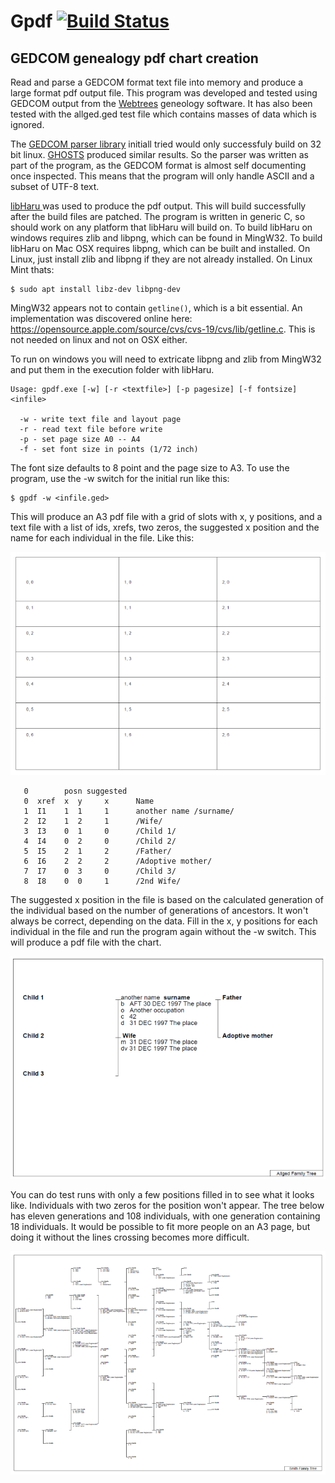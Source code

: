 # Gpdf [![Build Status](https://travis-ci.org/billthefarmer/gpdf.svg?branch=master)](https://travis-ci.org/billthefarmer/gpdf)
## GEDCOM genealogy pdf chart creation

Read and parse a GEDCOM format text file into memory and produce a
large format pdf output file. This program was developed and tested
using GEDCOM output from the
[Webtrees](https://www.webtrees.net/index.php/en) geneology
software. It has also been tested with the allged.ged test file which
contains masses of data which is ignored.

The [GEDCOM parser library](http://gedcom-parse.sourceforge.net)
initiall tried would only successfuly build on 32 bit
linux. [GHOSTS](http://www.nongnu.org/ghosts/users/index.html)
produced similar results. So the parser was written as part of the
program, as the GEDCOM format is almost self documenting once
inspected. This means that the program will only handle ASCII and a
subset of UTF-8 text.

[libHaru ](http://libharu.org) was used to produce the pdf
output. This will build successfully after the build files are
patched. The program is written in generic C, so should work on any
platform that libHaru will build on. To build libHaru on windows
requires zlib and libpng, which can be found in MingW32. To build
libHaru on Mac OSX requires libpng, which can be built and
installed. On Linux, just install zlib and libpng if they are not
already installed. On Linux Mint thats:
```
$ sudo apt install libz-dev libpng-dev
```
MingW32 appears not to contain `getline()`, which is a bit
essential. An implementation was discovered online here:
https://opensource.apple.com/source/cvs/cvs-19/cvs/lib/getline.c. This
is not needed on linux and not on OSX either.

To run on windows you will need to extricate libpng and zlib from
MingW32 and put them in the execution folder with libHaru.
```
Usage: gpdf.exe [-w] [-r <textfile>] [-p pagesize] [-f fontsize] <infile>

  -w - write text file and layout page
  -r - read text file before write
  -p - set page size A0 -- A4
  -f - set font size in points (1/72 inch)
```
The font size defaults to 8 point and the page size to A3. To use the
program, use the -w switch for the initial run like this:
```
$ gpdf -w <infile.ged>
```
This will produce an A3 pdf file with a grid of slots with x, y
positions, and a text file with a list of ids, xrefs, two zeros, the
suggested x position and the name for each individual in the
file. Like this:

![](https://github.com/billthefarmer/billthefarmer.github.io/raw/master/images/gpdf/slots.png)
```
   0        posn suggested
   0  xref  x  y     x      Name
   1  I1    1  1     1      another name /surname/
   2  I2    1  2     1      /Wife/
   3  I3    0  1     0      /Child 1/
   4  I4    0  2     0      /Child 2/
   5  I5    2  1     2      /Father/
   6  I6    2  2     2      /Adoptive mother/
   7  I7    0  3     0      /Child 3/
   8  I8    0  0     1      /2nd Wife/
```
The suggested x position in the file is based on the calculated
generation of the individual based on the number of generations of
ancestors. It won't always be correct, depending on the data.  Fill in
the x, y positions for each individual in the file and run the program
again without the -w switch. This will produce a pdf file with the
chart.

![](https://github.com/billthefarmer/billthefarmer.github.io/raw/master/images/gpdf/allged.png)

You can do test runs with only a few positions filled in to see what
it looks like. Individuals with two zeros for the position won't
appear. The tree below has eleven generations and 108 individuals, with
one generation containing 18 individuals. It would be possible to fit
more people on an A3 page, but doing it without the lines crossing
becomes more difficult.

![](https://github.com/billthefarmer/billthefarmer.github.io/raw/master/images/gpdf/smith.png)
